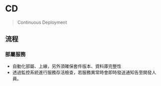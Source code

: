 # CD
>Continuous Deployment

## 流程
### 部屬服務
- 自動化部屬、上線，另外須確保套件版本、資料庫完整性
- 透過監控系統進行服務存活檢查，若服務異常時會即時發送通知告至開發人員。
